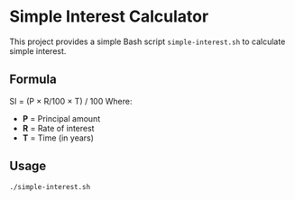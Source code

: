 # Simple Interest Calculator
This project provides a simple Bash script `simple-interest.sh` to calculate simple interest.
## Formula
SI = (P × R/100 × T) / 100
Where:
- **P** = Principal amount  
- **R** = Rate of interest  
- **T** = Time (in years)  

## Usage
```bash
./simple-interest.sh

